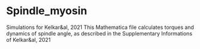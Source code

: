 # Spindle_myosin
Simulations for Kelkar&al, 2021
This Mathematica file calculates torques and dynamics of spindle angle, as described in the Supplementary Informations of Kelkar&al, 2021
